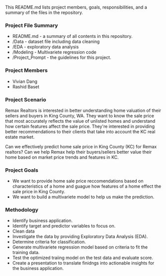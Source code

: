 This README.md lists project members, goals, responsibilities, and a summary of the files in the repository. 

### Project File Summary
* README.md - a summary of all contents in this repository. 
* /Data - dataset file including data cleaning
* /EDA - exploratory data analysis 
* /Modeling - Multivariete regression code 
* /Project_Prompt - the guidelines for this project. 

### Project Members
* Vivian Dang
* Rashid Baset

### Project Scenario
Remax Realtors is interested in better understanding home valuation of their sellers and buyers in King County, WA. They want to know the sale price that most accurately reflects the value of unlisted homes and understand how certain features affect the sale price. They're interested in providing better recommendations to their clients that take into account the KC real estate market. 

Can we effectively predict home sale price in King County (KC) for Remax realtors? Can we help Remax help their buyers/sellers better value their home based on market price trends and features in KC.

### Project Goals
- We want to provide home sale price reccomendations based on characteristics of a home and guague how features of a home effect the sale price in King County. 
- We want to build a multivariete model to help us make the prediction. 


### Methodology
- Identify business application. 
- Identify target and predictor variables to focus on. 
- Clean data
- Investigate the data by providing Exploratory Data Analysis (EDA).
- Determine criteria for classification.
- Generate multivariete regression model based on criteria to fit the training data. 
- Test the optimized traiing model on the test data and evaluate score. 
- Create a presentation to translate finidngs into actionable insights for the business application. 

